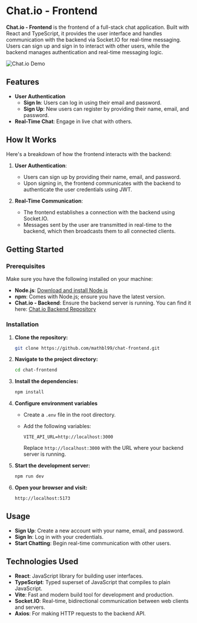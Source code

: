 # Chat.io - Frontend

**Chat.io - Frontend** is the frontend of a full-stack chat application. Built with React and TypeScript, it provides the user interface and handles communication with the backend via Socket.IO for real-time messaging. Users can sign up and sign in to interact with other users, while the backend manages authentication and real-time messaging logic.

![Chat.io Demo](https://github.com/user-attachments/assets/5ce9476d-efa4-46d9-8cc1-a31fcea64552)

## Features

- **User Authentication**
  - **Sign In**: Users can log in using their email and password.
  - **Sign Up**: New users can register by providing their name, email, and password.
- **Real-Time Chat**: Engage in live chat with others.

## How It Works

Here's a breakdown of how the frontend interacts with the backend:

1. **User Authentication**:
   - Users can sign up by providing their name, email, and password.
   - Upon signing in, the frontend communicates with the backend to authenticate the user credentials using JWT.

2. **Real-Time Communication**:
   - The frontend establishes a connection with the backend using Socket.IO.
   - Messages sent by the user are transmitted in real-time to the backend, which then broadcasts them to all connected clients.

## Getting Started

### Prerequisites

Make sure you have the following installed on your machine:

- **Node.js**: [Download and install Node.js](https://nodejs.org/)
- **npm**: Comes with Node.js; ensure you have the latest version.
- **Chat.io - Backend**: Ensure the backend server is running. You can find it here: [Chat.io Backend Repository](https://github.com/mathbl99/chat-backend)

### Installation

1. **Clone the repository:**

    ```bash
    git clone https://github.com/mathbl99/chat-frontend.git
    ```

2. **Navigate to the project directory:**

    ```bash
    cd chat-frontend
    ```

3. **Install the dependencies:**

    ```bash
    npm install
    ```

4. **Configure environment variables**

    - Create a `.env` file in the root directory.
    - Add the following variables:

      ```env
      VITE_API_URL=http://localhost:3000
      ```

      Replace `http://localhost:3000` with the URL where your backend server is running.

5. **Start the development server:**

    ```bash
    npm run dev
    ```

6. **Open your browser and visit:**

    ```
    http://localhost:5173
    ```

## Usage

- **Sign Up**: Create a new account with your name, email, and password.
- **Sign In**: Log in with your credentials.
- **Start Chatting**: Begin real-time communication with other users.

## Technologies Used

- **React**: JavaScript library for building user interfaces.
- **TypeScript**: Typed superset of JavaScript that compiles to plain JavaScript.
- **Vite**: Fast and modern build tool for development and production.
- **Socket.IO**: Real-time, bidirectional communication between web clients and servers.
- **Axios**: For making HTTP requests to the backend API.
